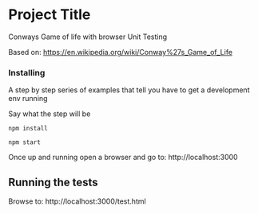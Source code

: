 # Project Title

Conways Game of life with browser Unit Testing

Based on:
https://en.wikipedia.org/wiki/Conway%27s_Game_of_Life


### Installing

A step by step series of examples that tell you have to get a development env running

Say what the step will be

```
npm install
```
```
npm start
```

Once up and running open a browser and go to:
http://localhost:3000


## Running the tests

Browse to:
http://localhost:3000/test.html
